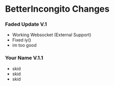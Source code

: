 # BetterIncongito Changes

### Faded Update V.1
- Working Websocket (External Support)
- Fixed iy()
- im too good

### Your Name V.1.1
- skid
- skid
- skid
